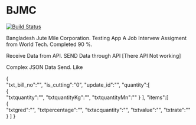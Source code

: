 # BJMC
[![Build Status](https://travis-ci.org/sazal-ns/BJMC.svg?branch=master)](https://travis-ci.org/sazal-ns/BJMC)

Bangladesh Jute Mile Corporation. Testing App A Job Intervew Assigment from World Tech. 
Completed 90 %.

Receive Data from API.
SEND Data through API [There API Not working]

Complex JSON Data Send. 
Like 

{  
   "txt_bill_no":"",
   "is_cutting":"0",
   "update_id":"",
   "quantity":[  
      {  
         "txtquantity":"",
         "txtquantityKg":"",
         "txtquantityMn":""
      }
   ],
   "items":[  
      {  
         "txtgred":"",
         "txtpercentage":"",
         "txtacquantity":"",
         "txtvalue":"",
         "txtrate":""
      }
   ]
}
